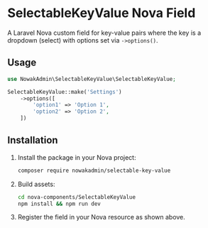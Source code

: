 # SelectableKeyValue Nova Field

A Laravel Nova custom field for key-value pairs where the key is a dropdown (select) with options set via `->options()`.

## Usage

```php
use NowakAdmin\SelectableKeyValue\SelectableKeyValue;

SelectableKeyValue::make('Settings')
    ->options([
        'option1' => 'Option 1',
        'option2' => 'Option 2',
    ])
```

## Installation

1. Install the package in your Nova project:
   ```sh
   composer require nowakadmin/selectable-key-value
   ```
2. Build assets:
   ```sh
   cd nova-components/SelectableKeyValue
   npm install && npm run dev
   ```
3. Register the field in your Nova resource as shown above.
